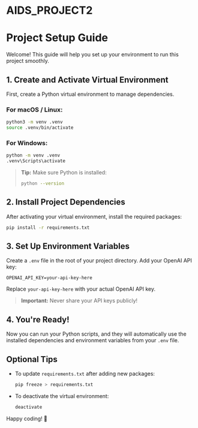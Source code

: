 # AIDS_PROJECT2
# Project Setup Guide

Welcome! This guide will help you set up your environment to run this project smoothly.

## 1. Create and Activate Virtual Environment

First, create a Python virtual environment to manage dependencies.

### For macOS / Linux:
```bash
python3 -m venv .venv
source .venv/bin/activate
```

### For Windows:
```bash
python -m venv .venv
.venv\Scripts\activate
```

> **Tip:** Make sure Python is installed:
> ```bash
> python --version
> ```

## 2. Install Project Dependencies

After activating your virtual environment, install the required packages:

```bash
pip install -r requirements.txt
```

## 3. Set Up Environment Variables

Create a `.env` file in the root of your project directory. Add your OpenAI API key:

```
OPENAI_API_KEY=your-api-key-here
```

Replace `your-api-key-here` with your actual OpenAI API key.

> **Important:** Never share your API keys publicly!

## 4. You're Ready!

Now you can run your Python scripts, and they will automatically use the installed dependencies and environment variables from your `.env` file.

## Optional Tips

- To update `requirements.txt` after adding new packages:
  ```bash
  pip freeze > requirements.txt
  ```

- To deactivate the virtual environment:
  ```bash
  deactivate
  ```

Happy coding! 🚀